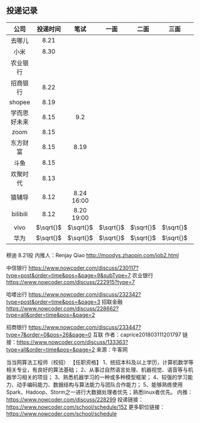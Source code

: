 ﻿## 投递记录
|     公司     | 投递时间  |    笔试    |   一面    |   二面    |   三面    |   HR面    |
| :----------: | :-------: | :--------: | :-------: | :-------: | :-------: | :-------: |
|    去哪儿    |   8.21    |       |           |
|    小米    |   8.30    |       |           |
|    农业银行    |       |       |           |
|    招商银行    |   8.22   |       |           |
| shopee |   8.19    |        |           |
| 学而思好未来 |   8.15    |    9.2     |           |
|     zoom     |   8.15    |            |           |
|   东方财富   |   8.15    |    8.19    |           |
|     斗鱼     |   8.15    |            |           |
|   欢聚时代   |   8.13    |            |           |
|    猿辅导    |   8.12    | 8.24 16:00 |           |
|   bilibili   |   8.12    | 8.20 19:00 |           |
|     vivo     | $\sqrt{}$ | $\sqrt{}$  | $\sqrt{}$ | $\sqrt{}$ | $\sqrt{}$ | $\sqrt{}$ |
|     华为     | $\sqrt{}$ | $\sqrt{}$  | $\sqrt{}$ | $\sqrt{}$ | $\sqrt{}$ | $\sqrt{}$ |



####
穆迪 8.21投
内推人：Renjay Qiao
http://moodys.zhaopin.com/job2.html

中信银行 https://www.nowcoder.com/discuss/230117?type=post&order=time&pos=&page=9&subType=7
农业银行 https://www.nowcoder.com/discuss/222915?type=7 

哈喽出行 https://www.nowcoder.com/discuss/232342?type=post&order=time&pos=&page=3
招联金融 https://www.nowcoder.com/discuss/228662?type=all&order=time&pos=&page=2

招商银行 https://www.nowcoder.com/discuss/233447?type=7&order=0&pos=26&page=0
互联
作者：caprice201803111201797
链接：https://www.nowcoder.com/discuss/133363?type=all&order=time&pos=&page=2
来源：牛客网

当当网算法工程师（校招）
【任职资格】
1、统招本科及以上学历，计算机数学等相关专业，有良好的算法基础；
2、从事过自然语言处理、机器视觉、语音等与机器学习相关的项目；
3、熟悉机器学习的一种或多种模型框架；
4、较强的学习能力、动手编码能力、数据结构与算法能力与团队合作能力；
5、能够熟练使用Spark、Hadoop、Storm之一进行大数据处理者优先；熟悉linux者优先。
内推：https://www.nowcoder.com/discuss/228299
投递链接：https://www.nowcoder.com/school/schedule/152
更多职位链接：https://www.nowcoder.com/school/schedule
